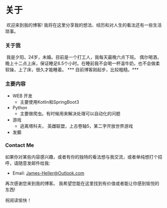 # 关于

​	欢迎来到我的博客! 我将在这里分享我的想法、经历和对人生的看法还有一些生活琐事。



### 关于我

​	我是夕阳，24岁，未婚。目前是一个打工人，我每天最晚六点下班。 偶尔喝酒，晚上十二点上床，保证睡足6.5个小时。在睡前我不会喝一杯温牛奶，也不会做柔软操，上了床，很久才能睡着。
*** 目前博客刚起步，比较粗糙。***

### 主要内容

- WEB 开发
  - 主要使用Kotlin和SpringBoot3
- Python
  - 主要做爬虫。有时候用来解决处理可以自动化的问题
- 游戏
  - 逃离塔科夫， 英雌联盟，上古卷轴5，某二字开放世界游戏 
- 发癫

### Contact Me

如果你对某些内容感兴趣，或者有你的独特的看法想与我交流，或者单纯想打个招呼，请随意发邮件给我:

- Email: James-Heller@Outlook.com


再次感谢您来到我的博客。 我希望您能在这里找到有价值或者能让你感到愉悦的东西!

祝阅读愉快！